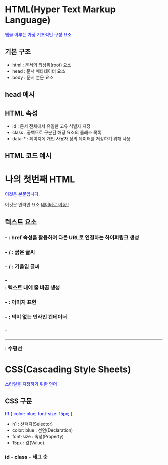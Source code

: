 # HTML(Hyper Text Markup Language)

웹을 이루는 가장 기초적인 구성 요소


## 기본 구조

* html : 문서의 최상위(root) 요소
* head : 문서 메타데이터 요소
* body : 문서 본문 요소


## head 예시

<head>
  <title> HTML 복습 </title>
  <meta charset='UTF-8'>
  <link href='style/css' rel='stylesheet'>
  <script src='javascript.js'></script>
  <style>
    p {
      color: blue;
    }
  </style>
</head>


## HTML 속성

* id : 문서 전체에서 유일한 고유 식별자 지정
* class : 공백으로 구분된 해당 요소의 클래스 목록
* data-* : 페이지에 개인 사용자 정의 데이터를 저장하기 위해 사용

## HTML 코드 예시

<!DOCTYPE html>
<html lang='en'>
<head>
  <meta charset='UTF-8'>
  <title>Document</title>
</head>
<body>
  <!-- 이것은 주석입니다. -->
  <h1>나의 첫번째 HTML</h1>
  <p>이것은 본문입니다.</p>
  <span>이것은 인라인 요소</span>
  <a href='https://www.naver.com'>네이버로 이동!!</a>
</body>
</html>


## 텍스트 요소

### - <a></a> : href 속성을 활용하여 다른 URL로 연결하는 하이퍼링크 생성
### - <b></b> / <strong></strong> : 굵은 글씨
### - <i></i> / <em></em> : 기울임 글씨
### - <br> : 텍스트 내에 줄 바꿈 생성
### -  : 이미지 표현<img>
### - <span></span> : 의미 없는 인라인 컨테이너
### - <hr> : 수평선


# CSS(Cascading Style Sheets)

스타일을 지정하기 위한 언어


## CSS 구문

h1 {
  color: blue;
  font-size: 15px;
}

* h1 : 선택자(Selector)
* color: blue : 선언(Declaration)
* font-size : 속성(Property)
* 15px : 값(Value)

### id - class - 태그 순